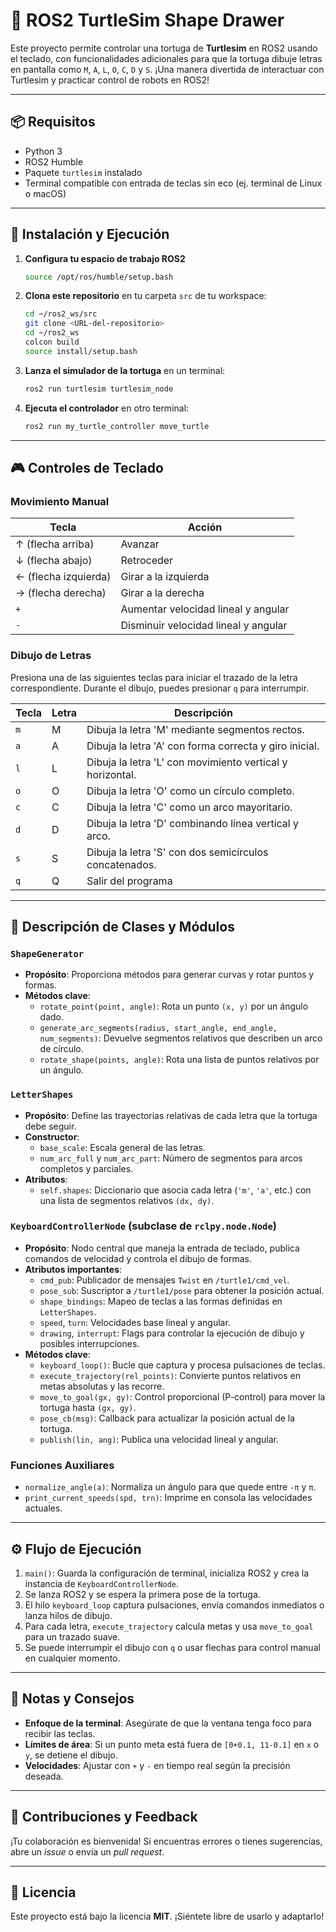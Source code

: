 
# 🐢 ROS2 TurtleSim Shape Drawer

Este proyecto permite controlar una tortuga de **Turtlesim** en ROS2 usando el teclado, con funcionalidades adicionales para que la tortuga dibuje letras en pantalla como `M`, `A`, `L`, `O`, `C`, `D` y `S`. ¡Una manera divertida de interactuar con Turtlesim y practicar control de robots en ROS2!

---

## 📦 Requisitos

- Python 3
- ROS2 Humble
- Paquete `turtlesim` instalado
- Terminal compatible con entrada de teclas sin eco (ej. terminal de Linux o macOS)

---

## 🚀 Instalación y Ejecución

1. **Configura tu espacio de trabajo ROS2**

   ```bash
   source /opt/ros/humble/setup.bash
   ```

2. **Clona este repositorio** en tu carpeta `src` de tu workspace:

   ```bash
   cd ~/ros2_ws/src
   git clone <URL-del-repositorio>
   cd ~/ros2_ws
   colcon build
   source install/setup.bash
   ```

3. **Lanza el simulador de la tortuga** en un terminal:

   ```bash
   ros2 run turtlesim turtlesim_node
   ```

4. **Ejecuta el controlador** en otro terminal:

   ```bash
   ros2 run my_turtle_controller move_turtle
   ```

---

## 🎮 Controles de Teclado

### Movimiento Manual

| Tecla         | Acción                      |
|---------------|-----------------------------|
| ↑ (flecha arriba)    | Avanzar               |
| ↓ (flecha abajo)     | Retroceder            |
| ← (flecha izquierda) | Girar a la izquierda  |
| → (flecha derecha)   | Girar a la derecha    |
| `+`           | Aumentar velocidad lineal y angular |
| `-`           | Disminuir velocidad lineal y angular |

### Dibujo de Letras

Presiona una de las siguientes teclas para iniciar el trazado de la letra correspondiente. Durante el dibujo, puedes presionar `q` para interrumpir.

| Tecla | Letra | Descripción              |
|-------|-------|--------------------------|
| `m`   | M     | Dibuja la letra 'M' mediante segmentos rectos.|  
| `a`   | A     | Dibuja la letra 'A' con forma correcta y giro inicial.|  
| `l`   | L     | Dibuja la letra 'L' con movimiento vertical y horizontal.|  
| `o`   | O     | Dibuja la letra 'O' como un círculo completo.|  
| `c`   | C     | Dibuja la letra 'C' como un arco mayoritario.|  
| `d`   | D     | Dibuja la letra 'D' combinando línea vertical y arco.|
| `s`   | S     | Dibuja la letra 'S' con dos semicírculos concatenados.|
| `q`   | Q     | Salir del programa       |

---

## 🧩 Descripción de Clases y Módulos

### `ShapeGenerator`

- **Propósito**: Proporciona métodos para generar curvas y rotar puntos y formas.
- **Métodos clave**:
  - `rotate_point(point, angle)`: Rota un punto `(x, y)` por un ángulo dado.
  - `generate_arc_segments(radius, start_angle, end_angle, num_segments)`: Devuelve segmentos relativos que describen un arco de círculo.
  - `rotate_shape(points, angle)`: Rota una lista de puntos relativos por un ángulo.

### `LetterShapes`

- **Propósito**: Define las trayectorias relativas de cada letra que la tortuga debe seguir.
- **Constructor**:
  - `base_scale`: Escala general de las letras.
  - `num_arc_full` y `num_arc_part`: Número de segmentos para arcos completos y parciales.
- **Atributos**:
  - `self.shapes`: Diccionario que asocia cada letra (`'m'`, `'a'`, etc.) con una lista de segmentos relativos `(dx, dy)`.

### `KeyboardControllerNode` (subclase de `rclpy.node.Node`)

- **Propósito**: Nodo central que maneja la entrada de teclado, publica comandos de velocidad y controla el dibujo de formas.
- **Atributos importantes**:
  - `cmd_pub`: Publicador de mensajes `Twist` en `/turtle1/cmd_vel`.
  - `pose_sub`: Suscriptor a `/turtle1/pose` para obtener la posición actual.
  - `shape_bindings`: Mapeo de teclas a las formas definidas en `LetterShapes`.
  - `speed`, `turn`: Velocidades base lineal y angular.
  - `drawing`, `interrupt`: Flags para controlar la ejecución de dibujo y posibles interrupciones.
- **Métodos clave**:
  - `keyboard_loop()`: Bucle que captura y procesa pulsaciones de teclas.
  - `execute_trajectory(rel_points)`: Convierte puntos relativos en metas absolutas y las recorre.
  - `move_to_goal(gx, gy)`: Control proporcional (P-control) para mover la tortuga hasta `(gx, gy)`.
  - `pose_cb(msg)`: Callback para actualizar la posición actual de la tortuga.
  - `publish(lin, ang)`: Publica una velocidad lineal y angular.

### Funciones Auxiliares

- `normalize_angle(a)`: Normaliza un ángulo para que quede entre `-π` y `π`.
- `print_current_speeds(spd, trn)`: Imprime en consola las velocidades actuales.

---

## ⚙️ Flujo de Ejecución

1. `main()`: Guarda la configuración de terminal, inicializa ROS2 y crea la instancia de `KeyboardControllerNode`.
2. Se lanza ROS2 y se espera la primera pose de la tortuga.
3. El hilo `keyboard_loop` captura pulsaciones, envía comandos inmediatos o lanza hilos de dibujo.
4. Para cada letra, `execute_trajectory` calcula metas y usa `move_to_goal` para un trazado suave.
5. Se puede interrumpir el dibujo con `q` o usar flechas para control manual en cualquier momento.

---

## 📌 Notas y Consejos

- **Enfoque de la terminal**: Asegúrate de que la ventana tenga foco para recibir las teclas.
- **Límites de área**: Si un punto meta está fuera de `[0+0.1, 11-0.1]` en `x` o `y`, se detiene el dibujo.
- **Velocidades**: Ajustar con `+` y `-` en tiempo real según la precisión deseada.

---

## 🐛 Contribuciones y Feedback

¡Tu colaboración es bienvenida! Si encuentras errores o tienes sugerencias, abre un _issue_ o envía un _pull request_.

---

## 📄 Licencia

Este proyecto está bajo la licencia **MIT**. ¡Siéntete libre de usarlo y adaptarlo!

